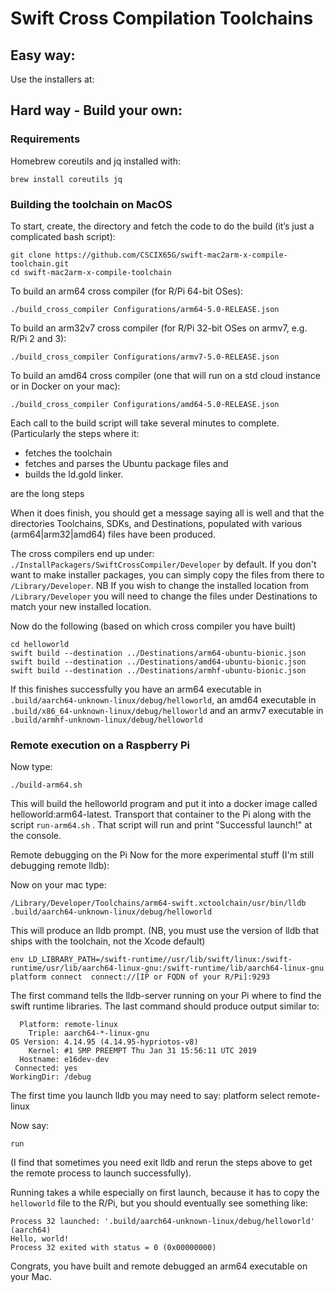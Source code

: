 # Swift Cross Compilation Toolchains

## Easy way:
Use the installers at:

## Hard way - Build your own: 

### Requirements
Homebrew coreutils and jq installed with:

    brew install coreutils jq

### Building the  toolchain on MacOS

To start, create, the directory and fetch the code to do the build (it’s just a complicated bash script):

```
git clone https://github.com/CSCIX65G/swift-mac2arm-x-compile-toolchain.git 
cd swift-mac2arm-x-compile-toolchain
```
To build an arm64 cross compiler (for R/Pi 64-bit OSes):

    ./build_cross_compiler Configurations/arm64-5.0-RELEASE.json

To build an arm32v7 cross compiler (for R/Pi 32-bit OSes on armv7, e.g. R/Pi 2 and 3):

    ./build_cross_compiler Configurations/armv7-5.0-RELEASE.json

To build an amd64 cross compiler (one that will run on a std cloud instance or in Docker on your mac):

    ./build_cross_compiler Configurations/amd64-5.0-RELEASE.json

Each call to the build script will take several minutes to complete. (Particularly the steps where it:

* fetches the toolchain 
* fetches and parses the Ubuntu package files and 
* builds the ld.gold linker. 

are the long steps 

When it does finish, you should get a message saying all is well and that the directories Toolchains, SDKs, and Destinations, populated with various (arm64|arm32|amd64) files have been produced.

The cross compilers end up under: `./InstallPackagers/SwiftCrossCompiler/Developer` by default.  If you don't want to make installer packages, you can simply copy the files from there to `/Library/Developer`.  NB If you wish to change the installed location from `/Library/Developer` you will need to change the files under Destinations to match your new installed location.  

Now do the following (based on which cross compiler you have built)

    cd helloworld
    swift build --destination ../Destinations/arm64-ubuntu-bionic.json
    swift build --destination ../Destinations/amd64-ubuntu-bionic.json
    swift build --destination ../Destinations/armhf-ubuntu-bionic.json

If this finishes successfully you have an arm64 executable in `.build/aarch64-unknown-linux/debug/helloworld`, an amd64 executable in `.build/x86_64-unknown-linux/debug/helloworld` and an armv7 executable in `.build/armhf-unknown-linux/debug/helloworld`

### Remote execution on a Raspberry Pi

Now type:

    ./build-arm64.sh

This will build the helloworld program and put it into a docker image called helloworld:arm64-latest.  Transport that container to the Pi along with the script `run-arm64.sh` .  That script will run and print "Successful launch!" at the console.

Remote debugging on the Pi
Now for the more experimental stuff (I'm still debugging remote lldb):

Now on your mac type:

    /Library/Developer/Toolchains/arm64-swift.xctoolchain/usr/bin/lldb .build/aarch64-unknown-linux/debug/helloworld

This will produce an lldb prompt.   (NB, you must use the version of lldb that ships with the toolchain, not the Xcode default)

    env LD_LIBRARY_PATH=/swift-runtime//usr/lib/swift/linux:/swift-runtime/usr/lib/aarch64-linux-gnu:/swift-runtime/lib/aarch64-linux-gnu
    platform connect  connect://[IP or FQDN of your R/Pi]:9293

The first command tells the lldb-server running on your Pi where to find the swift runtime libraries. The last command should produce output similar to:

```
  Platform: remote-linux
    Triple: aarch64-*-linux-gnu
OS Version: 4.14.95 (4.14.95-hypriotos-v8)
    Kernel: #1 SMP PREEMPT Thu Jan 31 15:56:11 UTC 2019
  Hostname: e16dev-dev
 Connected: yes
WorkingDir: /debug
```

The first time you launch lldb you may need to say:
platform select remote-linux

Now say:

    run

(I find that sometimes you need exit lldb and rerun the steps above to get the remote process to launch successfully).

Running takes a while especially on first launch, because it has to copy the `helloworld` file to the R/Pi, but you should eventually see something like:

```
Process 32 launched: '.build/aarch64-unknown-linux/debug/helloworld' (aarch64)
Hello, world!
Process 32 exited with status = 0 (0x00000000) 
```

Congrats, you have built and remote debugged an arm64 executable on your Mac.


